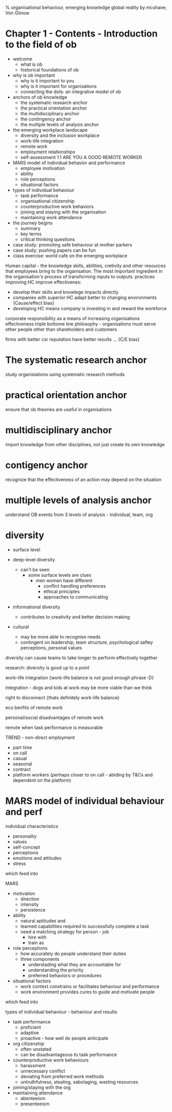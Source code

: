 % organisational behaviour, emerging knowledge global reality
by mcshane, Von Glinow

# Chapter 1 - Contents - Introduction to the field of ob

* welcome
    * what is ob
    * historical foundations of ob
* why is ob important
    * why is it important to you
    * why is it important for organisations
    * connecting the dots: an integrative model of ob
* anchors of ob knowledge
    * the systematic research anchor
    * the practical orientation anchor
    * the multidisciplinary anchor
    * the contingency anchor
    * the multiple levels of analysis anchor
* the emerging workplace landscape
    * diversity and the inclusion workplace
    * work-life integration
    * remote work
    * employment relationships
    * self-assessment 1.1 ARE YOU A GOOD REMOTE WORKER
* MARS model of individual behavior and performance
    * employee motivation
    * ability
    * role perceptions
    * situational factors
* types of individual behaviour
    * task performance
    * organisational citizenship
    * counterproductive work behaviors
    * joining and staying with the organisation
    * maintaining work attendance
* the journey begins
    * summary
    * key terms
    * critical thinking questions
* case study: promoting safe behaviour at mother parkers
* case study: pushing papers can be fun
* class exercise: world cafe on the emerging workplace


Human capital - the knowledge skills, abilities, cretivity and other resources that employees bring to the organisation. The most important ingredient in the organisation's process of transforming inputs to outputs.
practices improving HC improve effectivenes:
* develop their skills and knowlege impacts directly
* companies with superior HC adapt better to changing environments {Cause/effect bias}
* developing HC means company is investing in and reward the workforce

corporate responsibility as a means of increasing organisations effectiveness
triple bottome line philosophy - organisations must serve other people other than shareholders and customers

firms with better csr reputation have better results ... {C/E bias}

# The systematic research anchor

study organisiations using systematic research methods

# practical orientation anchor

ensure that ob theories are useful in organisations

# multidisciplinary anchor

import knowledge from other disciplines, not just create its own knowledge

# contigency anchor

recognize that the effectiveness of an action may depend on the situation

# multiple levels of analysis anchor

understand OB events from 3 levels of analysis - individual, team, org

# diversity

* surface level
* deep-level diversity
    * can't be seen
        * some surface levels are clues
            * men women have different
                * conflict handling preferences
                * ethical principles
                * approaches to communicating

* informational diversity
    * contributes to creativity and better decision making 
* cultural
    * may be more able to recognise needs
    * contingent on leadership, team structure, psychological saftey perceptions, personal values

diversity can cause teams to take longer to perform effectively together

research: diversity is good up to a point

work-life integration {work-life balance is not good enough phrase :D}

integration - dogs and kids at work may be more viable than we think

right to disconnect {thats definitely work-life balance}

eco benfits of remote work

personal/social disadvantages of remote work

remote when task performance is measurable

TREND - non-direct employment
* part time
* on call
* casual
* seasonal
* contract
* platform workers (perhaps closer to on call - abiding by T&Cs and dependent on the platform)


# MARS model of individual behaviour and perf

individual characteristics
- personality
- values
- self-concept
- perceptions
- emotions and attitudes
- stress

which feed into 

MARS
- motivation
    - direction
    - intensity
    - persistence
- ability
    - natural aptitudes and 
    - learned capabilities required to successfully complete a task
    - need a matching strategy for person - job
        - hire with
        - train as
- role perceptions
    - how accurately do people understand their duties
    - three components
        - understading what they are accountable for
        - understanding the priority
        - preferred behaviors or procedures
- situational factors
    - work context constrains or facilitates behaviour and performance
    - work environment provides cures to guide and motivate people

which feed into


types of individual behaviour - behaviour and results
- task performance
    - proficient
    - adaptive
    - proactive - how well do people anticipate
- org citizenship
    - often unstated
    - can be disadvantageous to task performance
- counterproductive work behaviours
    - harassment
    - unnecessary conflict
    - deviating from preferred work methods
    - untruthfulness, stealing, sabotaging, wasting resources
- joining/staying with the org
- maintaining attendance
    - abenteeism
    - presenteeism

